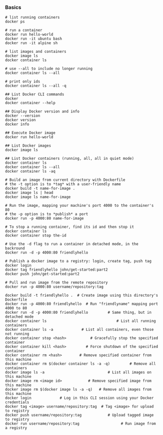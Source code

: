 ### Basics

    # list running containers
    docker ps
    
    # run a container
    docker run hello-world
    docker run -it ubuntu bash
    docker run -it alpine sh
    
    # list images and containers
    docker image ls
    docker container ls
    
    # use --all to include no longer running
    docker container ls --all
    
    # print only ids
    docker container ls --all -q

    ## List Docker CLI commands
    docker
    docker container --help

    ## Display Docker version and info
    docker --version
    docker version
    docker info

    ## Execute Docker image
    docker run hello-world

    ## List Docker images
    docker image ls

    ## List Docker containers (running, all, all in quiet mode)
    docker container ls
    docker container ls --all
    docker container ls -aq
    
    # Build an image from current directory with Dockerfile
    # the -t option is to *tag* with a user-friendly name
    docker build -t name-for-image .
    docker image ls | head
    docker image ls name-for-image
    
    # Run the image, mapping your machine's port 4000 to the container's 80
    # the -p option is to *publish* a port
    docker run -p 4000:80 name-for-image
    
    # To stop a running container, find its id and then stop it
    docker container ls
    docker container stop the-id
    
    # Use the -d flag to run a container in detached mode, in the backround
    docker run -d -p 4000:80 friendlyhello
    
    # Publish a docker image to a registry: login, create tag, push tag
    docker login
    docker tag friendlyhello john/get-started:part2
    docker push john/get-started:part2
    
    # Pull and run image from the remote repository
    docker run -p 4000:80 username/repository:tag
    
    docker build -t friendlyhello .  # Create image using this directory's Dockerfile
    docker run -p 4000:80 friendlyhello  # Run "friendlyname" mapping port 4000 to 80
    docker run -d -p 4000:80 friendlyhello         # Same thing, but in detached mode
    docker container ls                                # List all running containers
    docker container ls -a             # List all containers, even those not running
    docker container stop <hash>           # Gracefully stop the specified container
    docker container kill <hash>         # Force shutdown of the specified container
    docker container rm <hash>        # Remove specified container from this machine
    docker container rm $(docker container ls -a -q)         # Remove all containers
    docker image ls -a                             # List all images on this machine
    docker image rm <image id>            # Remove specified image from this machine
    docker image rm $(docker image ls -a -q)   # Remove all images from this machine
    docker login             # Log in this CLI session using your Docker credentials
    docker tag <image> username/repository:tag  # Tag <image> for upload to registry
    docker push username/repository:tag            # Upload tagged image to registry
    docker run username/repository:tag                   # Run image from a registry
